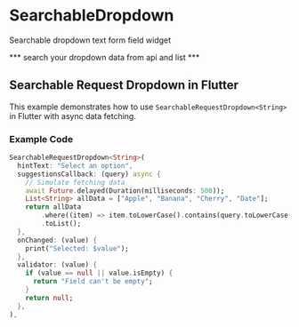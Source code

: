 # SearchableDropdown
Searchable dropdown text form field widget

*** search your dropdown data from api and list ***

## Searchable Request Dropdown in Flutter

This example demonstrates how to use `SearchableRequestDropdown<String>` in Flutter with async data fetching.

### Example Code

```dart
SearchableRequestDropdown<String>(
  hintText: "Select an option",
  suggestionsCallback: (query) async {
    // Simulate fetching data
    await Future.delayed(Duration(milliseconds: 500));
    List<String> allData = ["Apple", "Banana", "Cherry", "Date"];
    return allData
        .where((item) => item.toLowerCase().contains(query.toLowerCase()))
        .toList();
  },
  onChanged: (value) {
    print("Selected: $value");
  },
  validator: (value) {
    if (value == null || value.isEmpty) {
      return "Field can't be empty";
    }
    return null;
  },
),

